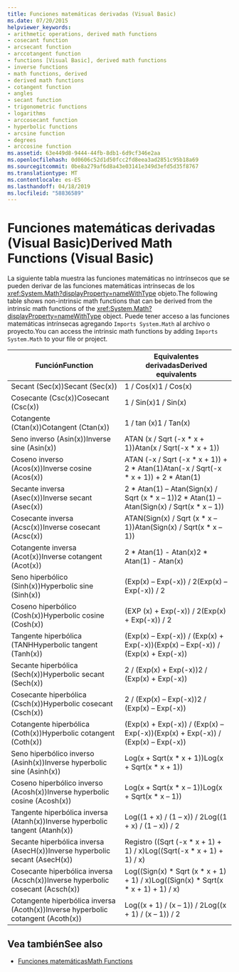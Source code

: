 ```yaml
---
title: Funciones matemáticas derivadas (Visual Basic)
ms.date: 07/20/2015
helpviewer_keywords:
- arithmetic operations, derived math functions
- cosecant function
- arcsecant function
- arccotangent function
- functions [Visual Basic], derived math functions
- inverse functions
- math functions, derived
- derived math functions
- cotangent function
- angles
- secant function
- trigonometric functions
- logarithms
- arccosecant function
- hyperbolic functions
- arcsine function
- degrees
- arccosine function
ms.assetid: 63e449d8-9444-44fb-8db1-6d9cf346e2aa
ms.openlocfilehash: 0d0606c52d1d50fcc2fd8eea3ad2851c95b18a69
ms.sourcegitcommit: 0be8a279af6d8a43e03141e349d3efd5d35f8767
ms.translationtype: MT
ms.contentlocale: es-ES
ms.lasthandoff: 04/18/2019
ms.locfileid: "58836589"
---
```

# <a name="derived-math-functions-visual-basic"></a><span data-ttu-id="3842d-102">Funciones matemáticas derivadas (Visual Basic)</span><span class="sxs-lookup"><span data-stu-id="3842d-102">Derived Math Functions (Visual Basic)</span></span>
<span data-ttu-id="3842d-103">La siguiente tabla muestra las funciones matemáticas no intrínsecos que se pueden derivar de las funciones matemáticas intrínsecas de los <xref:System.Math?displayProperty=nameWithType> objeto.</span><span class="sxs-lookup"><span data-stu-id="3842d-103">The following table shows non-intrinsic math functions that can be derived from the intrinsic math functions of the <xref:System.Math?displayProperty=nameWithType> object.</span></span> <span data-ttu-id="3842d-104">Puede tener acceso a las funciones matemáticas intrínsecas agregando `Imports System.Math` al archivo o proyecto.</span><span class="sxs-lookup"><span data-stu-id="3842d-104">You can access the intrinsic math functions by adding `Imports System.Math` to your file or project.</span></span>  
  
|<span data-ttu-id="3842d-105">Función</span><span class="sxs-lookup"><span data-stu-id="3842d-105">Function</span></span>|<span data-ttu-id="3842d-106">Equivalentes derivadas</span><span class="sxs-lookup"><span data-stu-id="3842d-106">Derived equivalents</span></span>|  
|--------------|-------------------------|  
|<span data-ttu-id="3842d-107">Secant (Sec(x))</span><span class="sxs-lookup"><span data-stu-id="3842d-107">Secant (Sec(x))</span></span>|<span data-ttu-id="3842d-108">1 / Cos(x)</span><span class="sxs-lookup"><span data-stu-id="3842d-108">1 / Cos(x)</span></span>|  
|<span data-ttu-id="3842d-109">Cosecante (Csc(x))</span><span class="sxs-lookup"><span data-stu-id="3842d-109">Cosecant (Csc(x))</span></span>|<span data-ttu-id="3842d-110">1 / Sin(x)</span><span class="sxs-lookup"><span data-stu-id="3842d-110">1 / Sin(x)</span></span>|  
|<span data-ttu-id="3842d-111">Cotangente (Ctan(x))</span><span class="sxs-lookup"><span data-stu-id="3842d-111">Cotangent (Ctan(x))</span></span>|<span data-ttu-id="3842d-112">1 / tan (x)</span><span class="sxs-lookup"><span data-stu-id="3842d-112">1 / Tan(x)</span></span>|  
|<span data-ttu-id="3842d-113">Seno inverso (Asin(x))</span><span class="sxs-lookup"><span data-stu-id="3842d-113">Inverse sine (Asin(x))</span></span>|<span data-ttu-id="3842d-114">ATAN (x / Sqrt (-x \* x + 1))</span><span class="sxs-lookup"><span data-stu-id="3842d-114">Atan(x / Sqrt(-x \* x + 1))</span></span>|  
|<span data-ttu-id="3842d-115">Coseno inverso (Acos(x))</span><span class="sxs-lookup"><span data-stu-id="3842d-115">Inverse cosine (Acos(x))</span></span>|<span data-ttu-id="3842d-116">ATAN (-x / Sqrt (-x \* x + 1)) + 2 \* Atan(1)</span><span class="sxs-lookup"><span data-stu-id="3842d-116">Atan(-x / Sqrt(-x \* x + 1)) + 2 \* Atan(1)</span></span>|  
|<span data-ttu-id="3842d-117">Secante inversa (Asec(x))</span><span class="sxs-lookup"><span data-stu-id="3842d-117">Inverse secant (Asec(x))</span></span>|<span data-ttu-id="3842d-118">2 \* Atan(1) – Atan(Sign(x) / Sqrt (x \* x – 1))</span><span class="sxs-lookup"><span data-stu-id="3842d-118">2 \* Atan(1) – Atan(Sign(x) / Sqrt(x \* x – 1))</span></span>|  
|<span data-ttu-id="3842d-119">Cosecante inversa (Acsc(x))</span><span class="sxs-lookup"><span data-stu-id="3842d-119">Inverse cosecant (Acsc(x))</span></span>|<span data-ttu-id="3842d-120">ATAN(Sign(x) / Sqrt (x \* x – 1))</span><span class="sxs-lookup"><span data-stu-id="3842d-120">Atan(Sign(x) / Sqrt(x \* x – 1))</span></span>|  
|<span data-ttu-id="3842d-121">Cotangente inversa (Acot(x))</span><span class="sxs-lookup"><span data-stu-id="3842d-121">Inverse cotangent (Acot(x))</span></span>|<span data-ttu-id="3842d-122">2 \* Atan(1) - Atan(x)</span><span class="sxs-lookup"><span data-stu-id="3842d-122">2 \* Atan(1) - Atan(x)</span></span>|  
|<span data-ttu-id="3842d-123">Seno hiperbólico (Sinh(x))</span><span class="sxs-lookup"><span data-stu-id="3842d-123">Hyperbolic sine (Sinh(x))</span></span>|<span data-ttu-id="3842d-124">(Exp(x) – Exp(-x)) / 2</span><span class="sxs-lookup"><span data-stu-id="3842d-124">(Exp(x) – Exp(-x)) / 2</span></span>|  
|<span data-ttu-id="3842d-125">Coseno hiperbólico (Cosh(x))</span><span class="sxs-lookup"><span data-stu-id="3842d-125">Hyperbolic cosine (Cosh(x))</span></span>|<span data-ttu-id="3842d-126">(EXP (x) + Exp(-x)) / 2</span><span class="sxs-lookup"><span data-stu-id="3842d-126">(Exp(x) + Exp(-x)) / 2</span></span>|  
|<span data-ttu-id="3842d-127">Tangente hiperbólica (TANH</span><span class="sxs-lookup"><span data-stu-id="3842d-127">Hyperbolic tangent (Tanh(x))</span></span>|<span data-ttu-id="3842d-128">(Exp(x) – Exp(-x)) / (Exp(x) + Exp(-x))</span><span class="sxs-lookup"><span data-stu-id="3842d-128">(Exp(x) – Exp(-x)) / (Exp(x) + Exp(-x))</span></span>|  
|<span data-ttu-id="3842d-129">Secante hiperbólica (Sech(x))</span><span class="sxs-lookup"><span data-stu-id="3842d-129">Hyperbolic secant (Sech(x))</span></span>|<span data-ttu-id="3842d-130">2 / (Exp(x) + Exp(-x))</span><span class="sxs-lookup"><span data-stu-id="3842d-130">2 / (Exp(x) + Exp(-x))</span></span>|  
|<span data-ttu-id="3842d-131">Cosecante hiperbólica (Csch(x))</span><span class="sxs-lookup"><span data-stu-id="3842d-131">Hyperbolic cosecant (Csch(x))</span></span>|<span data-ttu-id="3842d-132">2 / (Exp(x) – Exp(-x))</span><span class="sxs-lookup"><span data-stu-id="3842d-132">2 / (Exp(x) – Exp(-x))</span></span>|  
|<span data-ttu-id="3842d-133">Cotangente hiperbólica (Coth(x))</span><span class="sxs-lookup"><span data-stu-id="3842d-133">Hyperbolic cotangent (Coth(x))</span></span>|<span data-ttu-id="3842d-134">(Exp(x) + Exp(-x)) / (Exp(x) – Exp(-x))</span><span class="sxs-lookup"><span data-stu-id="3842d-134">(Exp(x) + Exp(-x)) / (Exp(x) – Exp(-x))</span></span>|  
|<span data-ttu-id="3842d-135">Seno hiperbólico inverso (Asinh(x))</span><span class="sxs-lookup"><span data-stu-id="3842d-135">Inverse hyperbolic sine (Asinh(x))</span></span>|<span data-ttu-id="3842d-136">Log(x + Sqrt(x \* x + 1))</span><span class="sxs-lookup"><span data-stu-id="3842d-136">Log(x + Sqrt(x \* x + 1))</span></span>|  
|<span data-ttu-id="3842d-137">Coseno hiperbólico inverso (Acosh(x))</span><span class="sxs-lookup"><span data-stu-id="3842d-137">Inverse hyperbolic cosine (Acosh(x))</span></span>|<span data-ttu-id="3842d-138">Log(x + Sqrt(x \* x – 1))</span><span class="sxs-lookup"><span data-stu-id="3842d-138">Log(x + Sqrt(x \* x – 1))</span></span>|  
|<span data-ttu-id="3842d-139">Tangente hiperbólica inversa (Atanh(x))</span><span class="sxs-lookup"><span data-stu-id="3842d-139">Inverse hyperbolic tangent (Atanh(x))</span></span>|<span data-ttu-id="3842d-140">Log((1 + x) / (1 – x)) / 2</span><span class="sxs-lookup"><span data-stu-id="3842d-140">Log((1 + x) / (1 – x)) / 2</span></span>|  
|<span data-ttu-id="3842d-141">Secante hiperbólica inversa (AsecH(x))</span><span class="sxs-lookup"><span data-stu-id="3842d-141">Inverse hyperbolic secant (AsecH(x))</span></span>|<span data-ttu-id="3842d-142">Registro ((Sqrt (-x \* x + 1) + 1) / x)</span><span class="sxs-lookup"><span data-stu-id="3842d-142">Log((Sqrt(-x \* x + 1) + 1) / x)</span></span>|  
|<span data-ttu-id="3842d-143">Cosecante hiperbólica inversa (Acsch(x))</span><span class="sxs-lookup"><span data-stu-id="3842d-143">Inverse hyperbolic cosecant (Acsch(x))</span></span>|<span data-ttu-id="3842d-144">Log((Sign(x) \* Sqrt (x \* x + 1) + 1) / x)</span><span class="sxs-lookup"><span data-stu-id="3842d-144">Log((Sign(x) \* Sqrt(x \* x + 1) + 1) / x)</span></span>|  
|<span data-ttu-id="3842d-145">Cotangente hiperbólica inversa (Acoth(x))</span><span class="sxs-lookup"><span data-stu-id="3842d-145">Inverse hyperbolic cotangent (Acoth(x))</span></span>|<span data-ttu-id="3842d-146">Log((x + 1) / (x – 1)) / 2</span><span class="sxs-lookup"><span data-stu-id="3842d-146">Log((x + 1) / (x – 1)) / 2</span></span>|  
  
## <a name="see-also"></a><span data-ttu-id="3842d-147">Vea también</span><span class="sxs-lookup"><span data-stu-id="3842d-147">See also</span></span>

- [<span data-ttu-id="3842d-148">Funciones matemáticas</span><span class="sxs-lookup"><span data-stu-id="3842d-148">Math Functions</span></span>](../../../visual-basic/language-reference/functions/math-functions.md)
